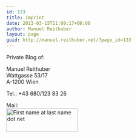 ```yaml
---
id: 133
title: Imprint
date: 2013-03-15T11:09:17+00:00
author: Manuel Reithuber
layout: page
guid: http://manuel.reithuber.net/?page_id=133
---
```

Private Blog of:

Manuel Reithuber  
Wattgasse 53/17  
A-1200 Wien

Tel.: +43 680/123 83 26

Mail:    
[<img class="alignnone size-full wp-image-134" alt="First name at last name dot net" src="http://manuel.reithuber.net/wp-content/uploads/2013/03/mail1.png" width="188" height="62" />](http://manuel.reithuber.net/wp-content/uploads/2013/03/mail1.png)
